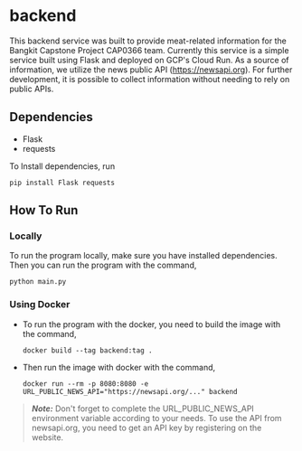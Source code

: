 # backend
This backend service was built to provide meat-related information for the Bangkit Capstone Project CAP0366 team. Currently this service is a simple service built using Flask and deployed on GCP's Cloud Run. As a source of information, we utilize the news public API (https://newsapi.org). For further development, it is possible to collect information without needing to rely on public APIs.
## Dependencies
- Flask
- requests

To Install dependencies, run
```
pip install Flask requests
```

## How To Run
### Locally
To run the program locally, make sure you have installed dependencies. Then you can run the program with the command,
```
python main.py
```

### Using Docker
- To run the program with the docker, you need to build the image with the command,
    ```
    docker build --tag backend:tag .
    ```
- Then run the image with docker with the command,
    ```
    docker run --rm -p 8080:8080 -e URL_PUBLIC_NEWS_API="https://newsapi.org/..." backend

    ```

> **_Note:_** Don't forget to complete the URL_PUBLIC_NEWS_API environment variable according to your needs. To use the API from newsapi.org, you need to get an API key by registering on the website.